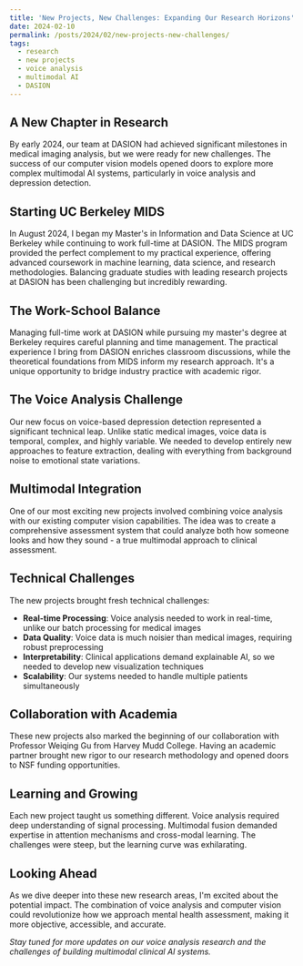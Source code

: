 ```yaml
---
title: 'New Projects, New Challenges: Expanding Our Research Horizons'
date: 2024-02-10
permalink: /posts/2024/02/new-projects-new-challenges/
tags:
  - research
  - new projects
  - voice analysis
  - multimodal AI
  - DASION
---
```


## A New Chapter in Research

By early 2024, our team at DASION had achieved significant milestones in medical imaging analysis, but we were ready for new challenges. The success of our computer vision models opened doors to explore more complex multimodal AI systems, particularly in voice analysis and depression detection.

## Starting UC Berkeley MIDS

In August 2024, I began my Master's in Information and Data Science at UC Berkeley while continuing to work full-time at DASION. The MIDS program provided the perfect complement to my practical experience, offering advanced coursework in machine learning, data science, and research methodologies. Balancing graduate studies with leading research projects at DASION has been challenging but incredibly rewarding.

## The Work-School Balance

Managing full-time work at DASION while pursuing my master's degree at Berkeley requires careful planning and time management. The practical experience I bring from DASION enriches classroom discussions, while the theoretical foundations from MIDS inform my research approach. It's a unique opportunity to bridge industry practice with academic rigor.

## The Voice Analysis Challenge

Our new focus on voice-based depression detection represented a significant technical leap. Unlike static medical images, voice data is temporal, complex, and highly variable. We needed to develop entirely new approaches to feature extraction, dealing with everything from background noise to emotional state variations.

## Multimodal Integration

One of our most exciting new projects involved combining voice analysis with our existing computer vision capabilities. The idea was to create a comprehensive assessment system that could analyze both how someone looks and how they sound - a true multimodal approach to clinical assessment.

## Technical Challenges

The new projects brought fresh technical challenges:
- **Real-time Processing**: Voice analysis needed to work in real-time, unlike our batch processing for medical images
- **Data Quality**: Voice data is much noisier than medical images, requiring robust preprocessing
- **Interpretability**: Clinical applications demand explainable AI, so we needed to develop new visualization techniques
- **Scalability**: Our systems needed to handle multiple patients simultaneously

## Collaboration with Academia

These new projects also marked the beginning of our collaboration with Professor Weiqing Gu from Harvey Mudd College. Having an academic partner brought new rigor to our research methodology and opened doors to NSF funding opportunities.

## Learning and Growing

Each new project taught us something different. Voice analysis required deep understanding of signal processing. Multimodal fusion demanded expertise in attention mechanisms and cross-modal learning. The challenges were steep, but the learning curve was exhilarating.

## Looking Ahead

As we dive deeper into these new research areas, I'm excited about the potential impact. The combination of voice analysis and computer vision could revolutionize how we approach mental health assessment, making it more objective, accessible, and accurate.

*Stay tuned for more updates on our voice analysis research and the challenges of building multimodal clinical AI systems.*